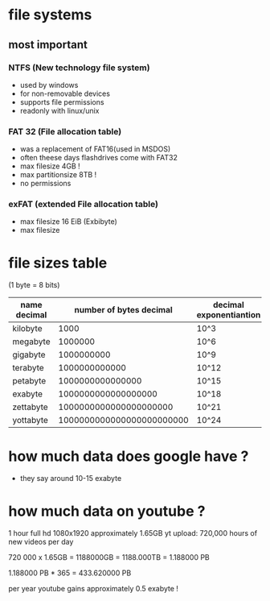 # file systems 
## most important

### NTFS (New technology file system)
- used by windows 
- for non-removable devices
- supports file permissions
- readonly with linux/unix

### FAT 32 (File allocation table)
- was a replacement of FAT16(used in MSDOS)
- often theese days flashdrives come with FAT32
- max filesize 4GB ! 
- max partitionsize 8TB !
- no permissions

### exFAT (extended File allocation table)
- max filesize 16 EiB (Exbibyte)
- max filesize 



# file sizes table 
(1 byte = 8 bits)

|name  decimal|number of bytes decimal|decimal exponentiantion|name binary|number of bytes binary|binary exponentiation| 
|---|---|---|---|---|---|
|kilobyte|1000|10^3|kibibyte|1024|2^10|
|megabyte|1000000|10^6|mebibyte|1048576|2^20|
|gigabyte|1000000000|10^9|gibibyte|1073741824|2^30|
|terabyte|1000000000000|10^12|tebibyte|1099511627776|2^40|
|petabyte|1000000000000000|10^15|pebibyte|1125899606842624|2^50|
|exabyte|1000000000000000000|10^18|exbibyte|1152921504606864976|2^50|
|zettabyte|1000000000000000000000|10^21|zebibyte|1180591620717411303424|2^50|
|yottabyte|1000000000000000000000000|10^24|yobibyte|1208925819614629174706176|2^50|


# how much data does google have ? 
- they say around 10-15 exabyte

# how much data on youtube ? 
1 hour full hd 1080x1920 approximately 1.65GB
yt upload: 720,000 hours of new videos per day

720 000 x 1.65GB = 1188000GB = 1188.000TB = 1.188000 PB 

1.188000 PB * 365 = 433.620000 PB

per year youtube gains approximately 0.5 exabyte ! 

